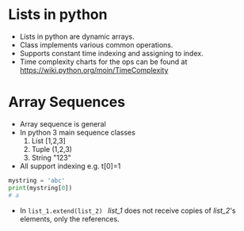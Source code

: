 # Lists in python
* Lists in python are dynamic arrays.
* Class implements various common operations.
* Supports constant time indexing and assigning to index.
* Time complexity charts for the ops can be found at
https://wiki.python.org/moin/TimeComplexity
# Array Sequences
* Array sequence is general
* In python 3 main sequence classes
	1. List [1,2,3]
	2. Tuple (1,2,3)
	3. String "123"
* All support indexing e.g. t[0]=1
```python
mystring = 'abc'
print(mystring[0])
# a
```
* In `list_1.extend(list_2) ` *list_1* does not receive copies of *list_2*'s elements, only the references. 